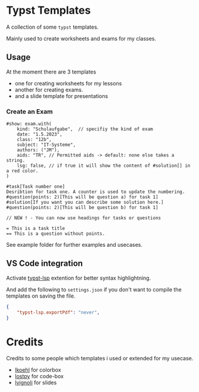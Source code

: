 # Typst Templates

A collection of some `typst` templates.

Mainly used to create worksheets and exams for my classes. 

## Usage

At the moment there are 3 templates

+ one for creating worksheets for my lessons
+ another for creating exams.
+ and a slide template for presentations

### Create an Exam
```
#show: exam.with(
    kind: "Schulaufgabe",  // specifiy the kind of exam
    date: "1.5.2023",
    class: "12b",
    subject: "IT-Systeme", 
    authors: ("JM"),
    aids: "TR", // Permitted aids -> default: none else takes a string.
    lsg: false, // if true it will show the content of #solution[] in a red color. 
)

#task[Task number one]
Desribtion for task one. A counter is used to update the numbering.
#question(points: 2)[This will be question a) for task 1]
#solution[If you want you can describe some solution here.]
#question(points: 2)[This will be question b) for task 1]

// NEW ! - You can now use headings for tasks or questions

= This is a task title
== This is a question without points.

```
See example folder for further examples and usecases.

## VS Code integration

Activate [typst-lsp](https://open-vsx.org/extension/nvarner/typst-lsp) extention for better syntax highlightning.

And add the following to `settings.json` if you don't want to compile the templates on saving the file.

```json
{
    "typst-lsp.exportPdf": "never",
}
```

# Credits

Credits to some people which templates i used or extended for my usecase.

- [lkoehl](https://github.com/lkoehl/typst-boxes) for colorbox
- [lostpy](https://gitlab.com/LostPy/lostpy-typst-templates) for code-box
- [lvignoli](https://github.com/lvignoli/diapo) for slides
